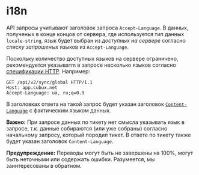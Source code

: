 i18n
====

API запросы учитывают заголовок запроса `Accept-Language`. В данных,
полученых в конце концов от сервера, где используется тип данных
`locale-string`, язык будет выбран из _доступных на сервере_ согласно
_списку запрошеных_ языков из `Accept-Language`.

Поскольку количество доступных языков на сервере ограничено,
рекомендуется указыватm в запросе несколько языков согласно
[спецификации HTTP][http-accept-language]. Например:

```
GET /api/v2/sync/global HTTP/1.1
Host: app.cubux.net
Accept-Language: ua, ru;q=0.9
```

В заголовках ответа на такой запрос будет указан заголовок
[`Content-Language`][http-content-language] с фактическим языком данных.

**Важно:** При запросе данных по тикету нет смысла указывать язык в 
запросе, т.к. данные собираются (или уже собраны) согласно начальному
запросу, который породил тикет. В ответе по тикету также будет указан
заголовок `Content-Language`.


**Предупреждение:** Переводы могут быть не завершены на 100%, могут быть
неточными или содержать ошибки. Разумеется, мы заинтересованы в
обратном.


[http-accept-language]: https://tools.ietf.org/html/rfc7231#section-5.3.5 "RFC 7231: HTTP/1.1 - Accept-Language"
[http-content-language]: https://tools.ietf.org/html/rfc7231#section-3.1.3.2 "RFC 7231: HTTP/1.1 - Content-Language"
